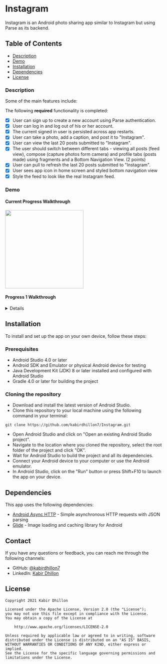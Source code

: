 # Instagram
Instagram is an Android photo sharing app similar to Instagram but using Parse as its backend.

## Table of Contents
- [Description](#description)
- [Demo](#demo)
- [Installation](#installation)
- [Dependencies](#dependencies)
- [License](#license)


### Description
Some of the main features include:

The following **required** functionality is completed:
- [x] User can sign up to create a new account using Parse authentication.
- [x] User can log in and log out of his or her account.
- [x] The current signed in user is persisted across app restarts.
- [x] User can take a photo, add a caption, and post it to "Instagram".
- [x] User can view the last 20 posts submitted to "Instagram".
- [x] The user should switch between different tabs - viewing all posts (feed view), compose (capture photos form camera) and profile tabs (posts made) using fragments and a Bottom Navigation View. (2 points)
- [x] User can pull to refresh the last 20 posts submitted to "Instagram".
- [x] User sees app icon in home screen and styled bottom navigation view
- [x] Style the feed to look like the real Instagram feed.

### Demo
#### Current Progress Walkthrough

<img src="https://github.com/kabirdhillon7/Instagram/blob/master/Walkthrough%202.gif" width=250><br>

#### Progress 1 Walkthrough
<details>
  <img src="https://github.com/kabirdhillon7/Instagram/blob/master/Walkthrough.gif" width=250><br>
</details>

## Installation

To install and set up the app on your own device, follow these steps:

### Prerequisites
- Android Studio 4.0 or later
- Android SDK and Emulator or physical Android device for testing
- Java Development Kit (JDK) 8 or later installed and configured with Android Studio
- Gradle 4.0 or later for building the project

### Cloning the repository

- Download and install the latest version of Android Studio.
- Clone this repository to your local machine using the following command in your terminal:
```
git clone https://github.com/kabirdhillon7/Instagram.git
```
- Open Android Studio and click on "Open an existing Android Studio project".
- Navigate to the location where you cloned the repository, select the root folder of the project and click "OK".
- Wait for Android Studio to build the project and all its dependencies.
- Connect your Android device to your computer or use the Android emulator.
- In Android Studio, click on the "Run" button or press Shift+F10 to launch the app on your device.

## Dependencies

This app uses the following dependencies:

- [Android Async HTTP](https://github.com/codepath/CPAsyncHttpClient) - Simple asynchronous HTTP requests with JSON parsing
- [Glide](https://github.com/bumptech/glide) - Image loading and caching library for Android

## Contact

If you have any questions or feedback, you can reach me through the following channels:

- GitHub: [@kabirdhillon7](https://github.com/kabirdhillon7)
- LinkedIn: [Kabir Dhillon](https://www.linkedin.com/in/kabirdhillon/)

## License

    Copyright 2021 Kabir Dhillon

    Licensed under the Apache License, Version 2.0 (the "License");
    you may not use this file except in compliance with the License.
    You may obtain a copy of the License at

        http://www.apache.org/licenses/LICENSE-2.0

    Unless required by applicable law or agreed to in writing, software
    distributed under the License is distributed on an "AS IS" BASIS,
    WITHOUT WARRANTIES OR CONDITIONS OF ANY KIND, either express or implied.
    See the License for the specific language governing permissions and
    limitations under the License.
